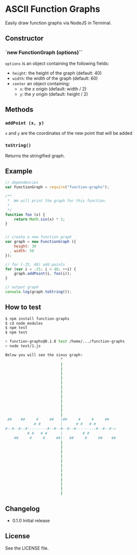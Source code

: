 ASCII Function Graphs
=====================

Easily draw function graphs via NodeJS in Terminal.

## Constructor

### `new FunctionGraph (options)``

`options` is an object containing the following fields:

 - `height`: the height of the graph (default: 40)
 - `width`: the width of the graph (default: 60)
 - `center` an object containing:
   - `x`: the *x* origin (default: width / 2)
   - `y`: the *y* origin (default: height / 2)

## Methods

### `addPoint (x, y)`

`x` and `y` are the coordinates of the new point that will be added

### `toString()`

Returns the stringified graph.

## Example
```js
// dependencies
var FunctionGraph = require("function-graphs");

/**
 *  We will print the graph for this function.
 *
 */
function foo (x) {
    return Math.sin(x) * 3;
}


// create a new function graph
var graph = new FunctionGraph ({
    height: 30
  , width: 50
});

// for [-25, 48) add points
for (var i = -25; i < 48; ++i) {
    graph.addPoint(i, foo(i));
}

// output graph
console.log(graph.toString());
```

## How to test
```sh
$ npm install function-graphs
$ cd node_modules
$ npm test
$ npm test

> function-graphs@0.1.0 test /home/.../function-graphs
> node test/1.js

Below you will see the sinus graph:
                         ^
                         |
                         |
                         |
                         |
                         |
                         |
                         |
                         |
                         |
                         |
                         |
                         |
 ##    ##     #     ##   |##     #     #     ##
             # #         |      # #   # #
#--#--#--#---------#--#--#--#--#---------#--#--#->
          # #   # #      |         # #
    ##     #     #     ##|   ##     #     ##    ##
                         |
                         |
                         |
                         |
                         |
                         |
                         |
                         |
                         |
                         |
                         |
                         |


```

## Changelog

 - 0.1.0
   Initial release

## License
See the LICENSE file.
